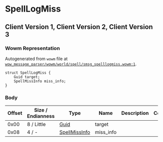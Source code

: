 # SpellLogMiss

## Client Version 1, Client Version 2, Client Version 3

### Wowm Representation

Autogenerated from `wowm` file at [`wow_message_parser/wowm/world/spell/smsg_spelllogmiss.wowm:1`](https://github.com/gtker/wow_messages/tree/main/wow_message_parser/wowm/world/spell/smsg_spelllogmiss.wowm#L1).
```rust,ignore
struct SpellLogMiss {
    Guid target;
    SpellMissInfo miss_info;
}
```
### Body

| Offset | Size / Endianness | Type | Name | Description | Comment |
| ------ | ----------------- | ---- | ---- | ----------- | ------- |
| 0x00 | 8 / Little | [Guid](../spec/packed-guid.md) | target |  |  |
| 0x08 | 4 / - | [SpellMissInfo](spellmissinfo.md) | miss_info |  |  |

